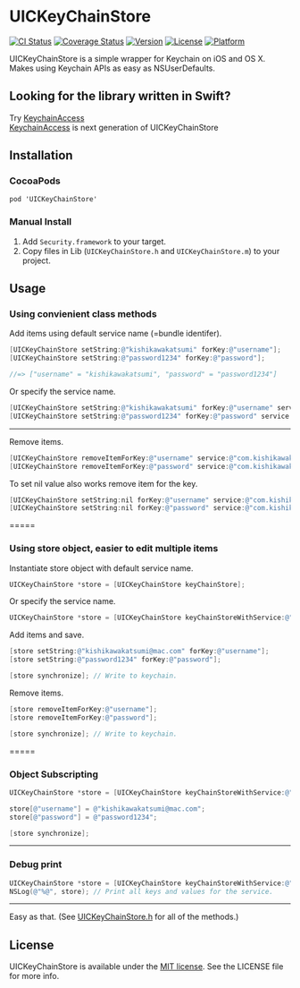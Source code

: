 # UICKeyChainStore
[![CI Status](http://img.shields.io/travis/kishikawakatsumi/UICKeyChainStore.svg?style=flat)](https://travis-ci.org/kishikawakatsumi/UICKeyChainStore)
[![Coverage Status](https://img.shields.io/coveralls/kishikawakatsumi/UICKeyChainStore.svg?style=flat)](https://coveralls.io/r/kishikawakatsumi/UICKeyChainStore?branch=master)
[![Version](https://img.shields.io/cocoapods/v/UICKeyChainStore.svg?style=flat)](http://cocoadocs.org/docsets/UICKeyChainStore)
[![License](https://img.shields.io/cocoapods/l/UICKeyChainStore.svg?style=flat)](http://cocoadocs.org/docsets/UICKeyChainStore)
[![Platform](https://img.shields.io/cocoapods/p/UICKeyChainStore.svg?style=flat)](http://cocoadocs.org/docsets/UICKeyChainStore)

UICKeyChainStore is a simple wrapper for Keychain on iOS and OS X. Makes using Keychain APIs as easy as NSUserDefaults.

## Looking for the library written in Swift?

Try [KeychainAccess](https://github.com/kishikawakatsumi/KeychainAccess)  
[KeychainAccess](https://github.com/kishikawakatsumi/KeychainAccess) is next generation of UICKeyChainStore

## Installation
### CocoaPods
`pod 'UICKeyChainStore'`

### Manual Install
1. Add `Security.framework` to your target.
2. Copy files in Lib (`UICKeyChainStore.h` and `UICKeyChainStore.m`) to your project.

## Usage

### Using convienient class methods

Add items using default service name (=bundle identifer).

```objective-c
[UICKeyChainStore setString:@"kishikawakatsumi" forKey:@"username"];
[UICKeyChainStore setString:@"password1234" forKey:@"password"];

//=> ["username" = "kishikawakatsumi", "password" = "password1234"]
```

Or specify the service name.

```objective-c
[UICKeyChainStore setString:@"kishikawakatsumi" forKey:@"username" service:@"com.kishikawakatsumi"];
[UICKeyChainStore setString:@"password1234" forKey:@"password" service:@"com.kishikawakatsumi"];
```

---
Remove items.

```objective-c
[UICKeyChainStore removeItemForKey:@"username" service:@"com.kishikawakatsumi"];
[UICKeyChainStore removeItemForKey:@"password" service:@"com.kishikawakatsumi"];
```

To set nil value also works remove item for the key.

```objective-c
[UICKeyChainStore setString:nil forKey:@"username" service:@"com.kishikawakatsumi"];
[UICKeyChainStore setString:nil forKey:@"password" service:@"com.kishikawakatsumi"];
```

=====
### Using store object, easier to edit multiple items

Instantiate store object with default service name.

```objective-c
UICKeyChainStore *store = [UICKeyChainStore keyChainStore];
```

Or specify the service name.

```objective-c
UICKeyChainStore *store = [UICKeyChainStore keyChainStoreWithService:@"com.kishikawakatsumi"];
```

Add items and save.

```objective-c
[store setString:@"kishikawakatsumi@mac.com" forKey:@"username"];
[store setString:@"password1234" forKey:@"password"];

[store synchronize]; // Write to keychain.
```

Remove items.

```objective-c
[store removeItemForKey:@"username"];
[store removeItemForKey:@"password"];

[store synchronize]; // Write to keychain.
```

=====
### Object Subscripting

```objective-c
UICKeyChainStore *store = [UICKeyChainStore keyChainStoreWithService:@"com.kishikawakatsumi"];
```

```objective-c
store[@"username"] = @"kishikawakatsumi@mac.com";
store[@"password"] = @"password1234";
```

```objective-c
[store synchronize];
```

---
### Debug print

```objective-c
UICKeyChainStore *store = [UICKeyChainStore keyChainStoreWithService:@"com.kishikawakatsumi"];
NSLog(@"%@", store); // Print all keys and values for the service.
```

---
Easy as that. (See [UICKeyChainStore.h](https://github.com/kishikawakatsumi/UICKeyChainStore/blob/master/Lib/UICKeyChainStore.h) for all of the methods.)


## License

[Apache]: http://www.apache.org/licenses/LICENSE-2.0
[MIT]: http://www.opensource.org/licenses/mit-license.php
[GPL]: http://www.gnu.org/licenses/gpl.html
[BSD]: http://opensource.org/licenses/bsd-license.php

UICKeyChainStore is available under the [MIT license][MIT]. See the LICENSE file for more info.
